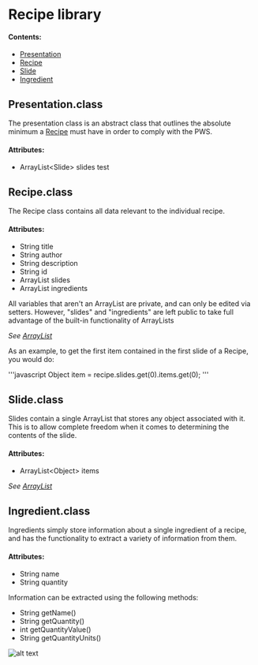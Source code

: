 # **Recipe library**

#### Contents:
* [Presentation](#presentationclass)
* [Recipe](#recipeclass)
* [Slide](#slideclass)
* [Ingredient](#ingredientclass)


## Presentation.class

The presentation class is an abstract class that outlines the absolute minimum a [Recipe](Recipe.java) must have in order to comply with the PWS.

#### Attributes:
* ArrayList\<Slide\> slides test

## Recipe.class
The  Recipe class contains all data relevant to the individual recipe. 
#### Attributes:
* String title
* String author
* String description
* String id
* ArrayList<Slide> slides
* ArrayList<Ingredient> ingredients

All variables that aren't an ArrayList are private, and can only be edited via setters. However, "slides" and "ingredients" are left public to take full advantage of the built-in functionality of ArrayLists 

*See [ArrayList](https://docs.oracle.com/javase/8/docs/api/java/util/ArrayList.html)*

As an example, to get the first item contained in the first slide of a Recipe, you would do:

'''javascript
Object item = recipe.slides.get(0).items.get(0);
'''

## Slide.class

Slides contain a single ArrayList that stores any object associated with it. This is to allow complete freedom when it comes to determining the contents of the slide.

#### Attributes:
* ArrayList\<Object\> items


*See [ArrayList](https://docs.oracle.com/javase/8/docs/api/java/util/ArrayList.html)*


## Ingredient.class

Ingredients simply store information about a single ingredient of a recipe, and has the functionality to extract a variety of information from them.

#### Attributes:
* String name
* String quantity

Information can be extracted using the following methods:
* String getName()
* String getQuantity()
* int getQuantityValue()
* String getQuantityUnits()




![alt text](http://i0.kym-cdn.com/photos/images/original/000/139/998/1308977754001.jpg)
	

